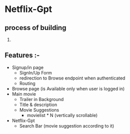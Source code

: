 # Netflix-Gpt

## process of  building

1)

## Features :-
 - Signup/in page
    - SignIn/Up Form
    - redirection to Browse endpoint when authenticated
    - Routing
 - Browse page (is Available only when user is logged in)
 - Main movie
    - Trailer in Background 
    - Title & description
    - Movie  Suggestions
        - movielist * N (vertically scrollable)
 - Netflix-Gpt
    - Search Bar (movie suggestion according to it)